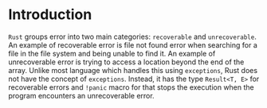 # Introduction

`Rust` groups error into two main categories: `recoverable` and `unrecoverable`. An example of recoverable error is file not found error when searching for a file in the file system and being unable to find it. An example of unrecoverable error is trying to access a location beyond the end of the array. Unlike most language which handles this using `exceptions`, Rust does not have the concept of `exceptions`. Instead, it has the type `Result<T, E>` for recoverable errors and `!panic` macro for that stops the execution when the program encounters an unrecoverable error.
